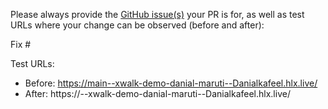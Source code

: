 Please always provide the [GitHub issue(s)](../issues) your PR is for, as well as test URLs where your change can be observed (before and after):

Fix #<gh-issue-id>

Test URLs:
- Before: https://main--xwalk-demo-danial-maruti--Danialkafeel.hlx.live/
- After: https://<branch>--xwalk-demo-danial-maruti--Danialkafeel.hlx.live/

